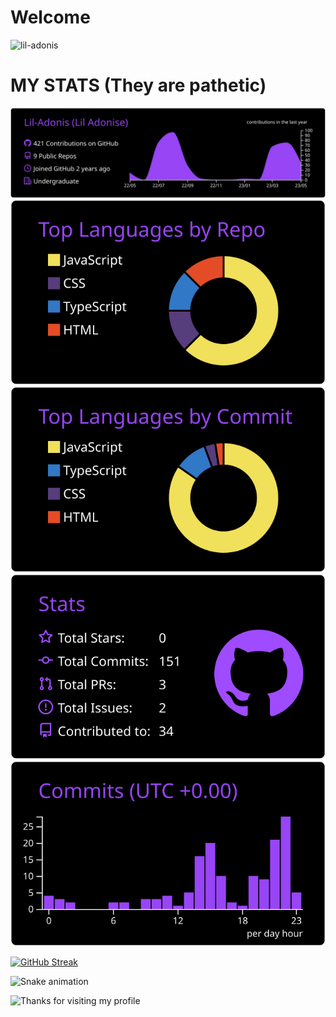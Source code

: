 # Welcome
<p align="left"> <img src="https://komarev.com/ghpvc/?username=lil-adonis&label=Profile%20views&color=0e75b6&style=flat" alt="lil-adonis" /> </p>

# MY STATS (They are pathetic)

 [![](https://raw.githubusercontent.com/Lil-Adonis/Lil-Adonis/master/profile-summary-card-output/midnight_purple/0-profile-details.svg)](https://github.com/vn7n24fzkq/github-profile-summary-cards)
[![](https://raw.githubusercontent.com/Lil-Adonis/Lil-Adonis/master/profile-summary-card-output/midnight_purple/1-repos-per-language.svg)](https://github.com/vn7n24fzkq/github-profile-summary-cards ) [![](https://raw.githubusercontent.com/Lil-Adonis/Lil-Adonis/master/profile-summary-card-output/midnight_purple/2-most-commit-language.svg)](https://github.com/vn7n24fzkq/github-profile-summary-cards)
[![](https://raw.githubusercontent.com/Lil-Adonis/Lil-Adonis/master/profile-summary-card-output/midnight_purple/3-stats.svg)](https://github.com/vn7n24fzkq/github-profile-summary-cards) [![](https://raw.githubusercontent.com/Lil-Adonis/Lil-Adonis/master/profile-summary-card-output/midnight_purple/4-productive-time.svg)](https://github.com/vn7n24fzkq/github-profile-summary-cards)

[![GitHub Streak](https://streak-stats.demolab.com?user=Lil-Adonis&theme=midnight_purple&hide_border=true&border_radius=50&card_width=700)](https://git.io/streak-stats)


 ![Snake animation](https://github.com/eagrundy/Lil-Adonis/blob/output/github-contribution-grid-snake.svg)

<img height="120" alt="Thanks for visiting my profile" width="100%" src="https://github.com/dibyendu415/dibyendu415/blob/master/marquee.svg" />






  



 
